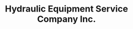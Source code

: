 ---
title: "Hydraulic Equipment Service Company Inc."
url: /richmond/hydraulic-equipment-service-company-inc/
shop: car repair
---